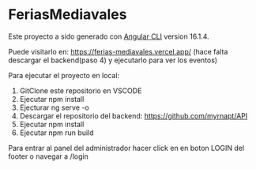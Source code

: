 # FeriasMediavales

Este proyecto a sido generado con [Angular CLI](https://github.com/angular/angular-cli) version 16.1.4.

Puede visitarlo en: https://ferias-mediavales.vercel.app/ (hace falta descargar el backend(paso 4) y ejecutarlo para ver los eventos)

Para ejecutar el proyecto en local:
  
  1. GitClone este repositorio en VSCODE
  2. Ejecutar npm install
  3. Ejecturar ng serve -o
  4. Descargar el repositorio del backend: https://github.com/myrnapt/API
  5. Ejecutar npm install
  6. Ejecutar npm run build

Para entrar al panel del administrador hacer click en en boton LOGIN del footer o navegar a /login
